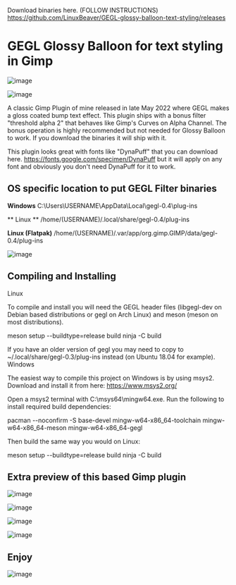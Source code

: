 Download binaries here. (FOLLOW INSTRUCTIONS)
https://github.com/LinuxBeaver/GEGL-glossy-balloon-text-styling/releases

# GEGL Glossy Balloon for text styling in Gimp
![image](https://github.com/LinuxBeaver/GEGL-glossy-balloon-text-styling/assets/78667207/b4ea9d43-cb5d-42fd-86ec-69a2792ac57a)

![image](https://github.com/LinuxBeaver/GEGL-glossy-balloon-text-styling/assets/78667207/e2f30429-05be-49bd-b057-a44a4834b4eb)

A classic Gimp Plugin of mine released in late May 2022 where GEGL makes a gloss coated bump text effect.
This plugin ships with a bonus filter "threshold alpha 2" that behaves like Gimp's Curves on Alpha Channel. The
bonus operation is highly recommended but not needed for Glossy Balloon to work. If you download the binaries it 
will ship with it.

This plugin looks great with fonts like "DynaPuff" that you can download here.
https://fonts.google.com/specimen/DynaPuff
but it will apply on any font and obviously you don't need DynaPuff for it to work.

## OS specific location to put GEGL Filter binaries 

**Windows**
C:\Users\USERNAME\AppData\Local\gegl-0.4\plug-ins
 
** Linux **
 /home/(USERNAME)/.local/share/gegl-0.4/plug-ins
 
 **Linux (Flatpak)**
 /home/(USERNAME)/.var/app/org.gimp.GIMP/data/gegl-0.4/plug-ins

![image](https://github.com/LinuxBeaver/GEGL-glossy-balloon-text-styling/assets/78667207/f15fb5eb-c8d7-4c08-bbac-97048864e657)


## Compiling and Installing
Linux

To compile and install you will need the GEGL header files (libgegl-dev on Debian based distributions or gegl on Arch Linux) and meson (meson on most distributions).

meson setup --buildtype=release build
ninja -C build


If you have an older version of gegl you may need to copy to ~/.local/share/gegl-0.3/plug-ins instead (on Ubuntu 18.04 for example).
Windows

The easiest way to compile this project on Windows is by using msys2. Download and install it from here: https://www.msys2.org/

Open a msys2 terminal with C:\msys64\mingw64.exe. Run the following to install required build dependencies:

pacman --noconfirm -S base-devel mingw-w64-x86_64-toolchain mingw-w64-x86_64-meson mingw-w64-x86_64-gegl

Then build the same way you would on Linux:

meson setup --buildtype=release build
ninja -C build

## Extra preview of this based Gimp plugin

![image](https://github.com/LinuxBeaver/GEGL-glossy-balloon-text-styling/assets/78667207/b23303be-edeb-4b4d-9015-0209dab12689)

![image](https://github.com/LinuxBeaver/GEGL-glossy-balloon-text-styling/assets/78667207/22904bb0-b2ac-4b1c-b727-bd51c182fa58)

![image](https://github.com/LinuxBeaver/GEGL-glossy-balloon-text-styling/assets/78667207/b3e0f258-09fd-4bc1-8644-2976b939de0c)

![image](https://github.com/LinuxBeaver/GEGL-glossy-balloon-text-styling/assets/78667207/059e40b0-0d72-4731-b901-1d7b0ce17ac8)




## Enjoy

![image](https://github.com/LinuxBeaver/GEGL-glossy-balloon-text-styling/assets/78667207/0ab62e35-33bb-4a88-a420-37a3d721e56f)

